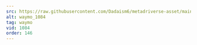 ```yaml
---
src: https://raw.githubusercontent.com/Dadaism6/metadriverse-asset/main/script-waymo-output-newcompressed/waymo_1084.mp4
alt: waymo_1084
tag: waymo
vid: 1084
order: 146
---
```


